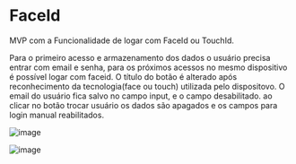 # FaceId
MVP com a Funcionalidade de logar com FaceId ou TouchId.

Para o primeiro acesso e armazenamento dos dados o usuário precisa entrar com email e senha, 
para os próximos acessos no mesmo dispositivo é possível logar com faceid.
O título do botão é alterado após reconhecimento da tecnologia(face ou touch) utilizada pelo dispositovo.
O email do usuário fica salvo no campo input, e o campo desabilitado.
ao clicar no botão trocar usuário os dados são apagados e os campos para login manual reabilitados. 

![image](https://user-images.githubusercontent.com/77758983/126509847-28ccdfa5-8ae3-44f9-b234-fbc618f69b72.png)


![image](https://user-images.githubusercontent.com/77758983/124972155-6855b000-e000-11eb-890c-014302670ab0.png)

